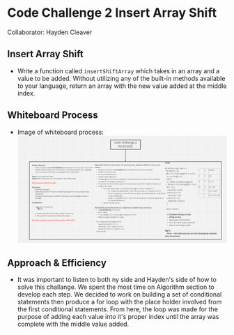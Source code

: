 # Code Challenge 2 Insert Array Shift

Collaborator: Hayden Cleaver

## Insert Array Shift

- Write a function called `insertShiftArray` which takes in an array and a value to be added. Without utilizing any of the built-in methods available to your language, return an array with the new value added at the middle index.

## Whiteboard Process

- Image of whiteboard process: ![shift array](../Images/insert-shift-array.png)

## Approach & Efficiency

- It was important to listen to both ny side and Hayden's side of how to solve this challange. We spent the most time on Algorithm section to develop each step. We decided to work on building a set of conditional statements then produce a for loop with the place holder involved from the first conditional statements. From here, the loop was made for the purpose of adding each value into it's proper index until the array was complete with the middle value added.
